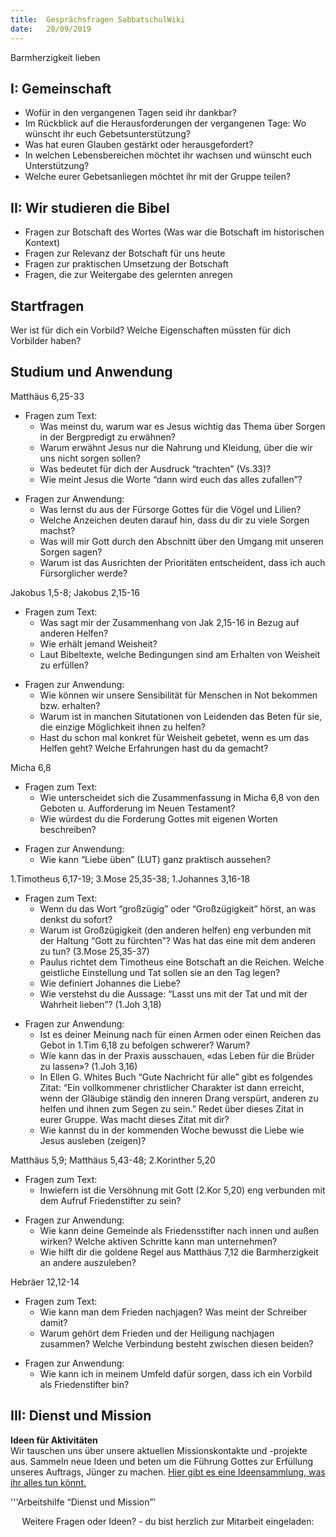 ```yaml
---
title:  Gesprächsfragen SabbatschulWiki
date:   20/09/2019
---
```


Barmherzigkeit lieben

I: Gemeinschaft
---------------

-   Wofür in den vergangenen Tagen seid ihr dankbar?
-   Im Rückblick auf die Herausforderungen der vergangenen Tage: Wo
    wünscht ihr euch Gebetsunterstützung?
-   Was hat euren Glauben gestärkt oder herausgefordert?
-   In welchen Lebensbereichen möchtet ihr wachsen und wünscht euch
    Unterstützung?
-   Welche eurer Gebetsanliegen möchtet ihr mit der Gruppe teilen?

II: Wir studieren die Bibel
---------------------------

-   Fragen zur Botschaft des Wortes (Was war die Botschaft im
    historischen Kontext)
-   Fragen zur Relevanz der Botschaft für uns heute
-   Fragen zur praktischen Umsetzung der Botschaft
-   Fragen, die zur Weitergabe des gelernten anregen

Startfragen
-----------

Wer ist für dich ein Vorbild? Welche Eigenschaften müssten für dich
Vorbilder haben?

Studium und Anwendung
---------------------

Matthäus 6,25-33

-   Fragen zum Text:
    -   Was meinst du, warum war es Jesus wichtig das Thema über Sorgen
        in der Bergpredigt zu erwähnen?
    -   Warum erwähnt Jesus nur die Nahrung und Kleidung, über die wir
        uns nicht sorgen sollen?
    -   Was bedeutet für dich der Ausdruck “trachten” (Vs.33)?
    -   Wie meint Jesus die Worte “dann wird euch das alles zufallen”?

<!-- -->

-   Fragen zur Anwendung:
    -   Was lernst du aus der Fürsorge Gottes für die Vögel und Lilien?
    -   Welche Anzeichen deuten darauf hin, dass du dir zu viele Sorgen
        machst?
    -   Was will mir Gott durch den Abschnitt über den Umgang mit
        unseren Sorgen sagen?
    -   Warum ist das Ausrichten der Prioritäten entscheident, dass ich
        auch Fürsorglicher werde?

Jakobus 1,5-8; Jakobus 2,15-16

-   Fragen zum Text:
    -   Was sagt mir der Zusammenhang von Jak 2,15-16 in Bezug auf
        anderen Helfen?
    -   Wie erhält jemand Weisheit?
    -   Laut Bibeltexte, welche Bedingungen sind am Erhalten von
        Weisheit zu erfüllen?

<!-- -->

-   Fragen zur Anwendung:
    -   Wie können wir unsere Sensibilität für Menschen in Not bekommen
        bzw. erhalten?
    -   Warum ist in manchen Situtationen von Leidenden das Beten für
        sie, die einzige Möglichkeit ihnen zu helfen?
    -   Hast du schon mal konkret für Weisheit gebetet, wenn es um das
        Helfen geht? Welche Erfahrungen hast du da gemacht?

Micha 6,8

-   Fragen zum Text:
    -   Wie unterscheidet sich die Zusammenfassung in Micha 6,8 von den
        Geboten u. Aufforderung im Neuen Testament?
    -   Wie würdest du die Forderung Gottes mit eigenen Worten
        beschreiben?

<!-- -->

-   Fragen zur Anwendung:
    -   Wie kann “Liebe üben” (LUT) ganz praktisch aussehen?

1.Timotheus 6,17-19; 3.Mose 25,35-38; 1.Johannes 3,16-18

-   Fragen zum Text:
    -   Wenn du das Wort “großzügig” oder “Großzügigkeit” hörst, an was
        denkst du sofort?
    -   Warum ist Großzügigkeit (den anderen helfen) eng verbunden mit
        der Haltung “Gott zu fürchten”? Was hat das eine mit dem anderen
        zu tun? (3.Mose 25,35-37)
    -   Paulus richtet dem Timotheus eine Botschaft an die Reichen.
        Welche geistliche Einstellung und Tat sollen sie an den Tag
        legen?
    -   Wie definiert Johannes die Liebe?
    -   Wie verstehst du die Aussage: “Lasst uns mit der Tat und mit der
        Wahrheit lieben”? (1.Joh 3,18)

<!-- -->

-   Fragen zur Anwendung:
    -   Ist es deiner Meinung nach für einen Armen oder einen Reichen
        das Gebot in 1.Tim 6,18 zu befolgen schwerer? Warum?
    -   Wie kann das in der Praxis ausschauen, «das Leben für die Brüder
        zu lassen»? (1.Joh 3,16)
    -   In Ellen G. Whites Buch “Gute Nachricht für alle” gibt es
        folgendes Zitat: “Ein vollkommener christlicher Charakter ist
        dann erreicht, wenn der Gläubige ständig den inneren Drang
        verspürt, anderen zu helfen und ihnen zum Segen zu sein.” Redet
        über dieses Zitat in eurer Gruppe. Was macht dieses Zitat mit
        dir?
    -   Wie kannst du in der kommenden Woche bewusst die Liebe wie Jesus
        ausleben (zeigen)?

Matthäus 5,9; Matthäus 5,43-48; 2.Korinther 5,20

-   Fragen zum Text:
    -   Inwiefern ist die Versöhnung mit Gott (2.Kor 5,20) eng verbunden
        mit dem Aufruf Friedenstifter zu sein?

<!-- -->

-   Fragen zur Anwendung:
    -   Wie kann deine Gemeinde als Friedensstifter nach innen und außen
        wirken? Welche aktiven Schritte kann man unternehmen?
    -   Wie hilft dir die goldene Regel aus Matthäus 7,12 die
        Barmherzigkeit an andere auszuleben?

Hebräer 12,12-14

-   Fragen zum Text:
    -   Wie kann man dem Frieden nachjagen? Was meint der Schreiber
        damit?
    -   Warum gehört dem Frieden und der Heiligung nachjagen zusammen?
        Welche Verbindung besteht zwischen diesen beiden?

<!-- -->

-   Fragen zur Anwendung:
    -   Wie kann ich in meinem Umfeld dafür sorgen, dass ich ein Vorbild
        als Friedenstifter bin?

III: Dienst und Mission
-----------------------

**Ideen für Aktivitäten**\
Wir tauschen uns über unsere aktuellen Missionskontakte und -projekte
aus. Sammeln neue Ideen und beten um die Führung Gottes zur Erfüllung
unseres Auftrags, Jünger zu machen. [Hier gibt es eine Ideensammlung,
was ihr alles tun könnt.](Medium:Soziale_Aktivitäten_1.3.pdf "wikilink")

'''Arbeitshilfe “Dienst und Mission”'

<center>
Weitere Fragen oder Ideen? - du bist herzlich zur Mitarbeit eingeladen:
<https://wiki.sabbatschule.at>

</center>


